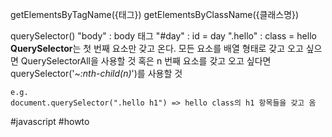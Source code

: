 getElementsByTagName({태그})
getElementsByClassName({클래스명})

querySelector()
	"body" : body 태그
	"#day" : id = day
	".hello" : class = hello
	**QuerySelector**는 첫 번째 요소만 갖고 온다.
	모든 요소를 배열 형태로 갖고 오고 싶으면 QuerySelectorAll을 사용할 것
	혹은 n 번째 요소를 갖고 오고 싶다면 querySelector('~*:nth-child(n)*')를 사용할 것

	e.g.
	document.querySelector(".hello h1") => hello class의 h1 항목들을 갖고 옴

#javascript  #howto